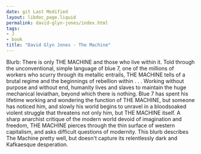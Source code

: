 ```yaml
---
date: git Last Modified
layout: libdoc_page.liquid
permalink: david-glyn-jones/index.html
tags:
- J
- book
title: "David Glyn Jones - The Machine"
---
```


Blurb: There is only THE MACHINE and those who live within it. Told through the  unconventional, simple language of blue 7, one of the millions of workers who  scurry through its metallic entrails, THE MACHINE tells of a brutal regime and  the beginnings of rebellion within . . . Working without purpose and without end, humanity lives and slaves to maintain  the huge mechanical leviathan, beyond which there is nothing. Blue 7 has spent  his lifetime working and wondering the function of THE MACHINE, but someone has  noticed him, and slowly his world begins to unravel in a bloodsoaked violent  struggle that threatens not only him, but THE MACHINE itself. A sharp anarchist critique of the modern world devoid of imagination and  freedom, THE MACHINE pierces through the thin surface of western capitalism, and  asks difficult questions of modernity.
 This blurb describes The Machine pretty well, but doesn't capture its  relentlessly dark and Kafkaesque desperation.